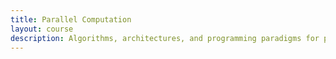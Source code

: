 ```yaml
---
title: Parallel Computation
layout: course
description: Algorithms, architectures, and programming paradigms for parallel computation. Shared memory, message passing, and data parallel architectures and programming models. Parallel algorithms including reduce, scan, and sorting networks. Reasoning about the correctness of parallel programs. Performance analysis and measurement for parallel programs.
---
```

